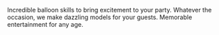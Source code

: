 Incredible balloon skills to bring excitement to your party. Whatever the occasion, we make dazzling models for your guests. Memorable entertainment for any age.